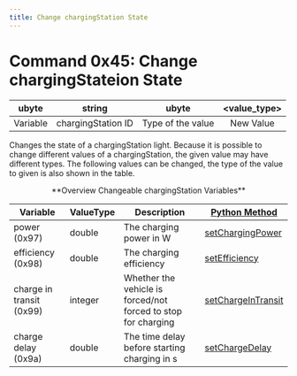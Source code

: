 ```yaml
---
title: Change chargingStation State
---
```


# Command 0x45: Change chargingStateion State

|  ubyte   |      string       |       ubyte       | <value_type\> |
| :------: | :---------------: | :---------------: | :----------: |
| Variable | chargingStation ID | Type of the value |  New Value   |

Changes the state of a chargingStation light. Because it is possible to change
different values of a chargingStation, the given value may have different
types. The following values can be changed, the type of the value to
given is also shown in the table.

<center>**Overview Changeable chargingStation Variables**</center>

| Variable                 | ValueType | Description       |  [Python Method](../TraCI/Interfacing_TraCI_from_Python.md)    |
| ------------------------ | ----------| ----------------- | -------------------------------------------------------------- |
| power (0x97)             | double    | The charging power in W |  [setChargingPower](https://sumo.dlr.de/pydoc/traci._chargingstation.html#ChargingStationDomain-setChargingPower) |
| efficiency (0x98)        | double    | The charging efficiency | [setEfficiency](https://sumo.dlr.de/pydoc/traci._chargingstation.html#ChargingStationDomain-setEfficiency) |
| charge in transit (0x99) | integer   | Whether the vehicle is forced/not forced to stop for charging | [setChargeInTransit](https://sumo.dlr.de/pydoc/traci._chargingstation.html#ChargingStationDomain-setChargeInTransit) |
| charge delay (0x9a)      | double    | The time delay before starting charging in s | [setChargeDelay](https://sumo.dlr.de/pydoc/traci._chargingstation.html#ChargingStationDomain-setChargeDelay) |

